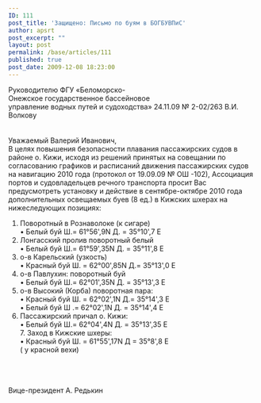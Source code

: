 ```yaml
---
ID: 111
post_title: 'Защищено: Письмо по буям в БОГБУВПиС'
author: apsrt
post_excerpt: ""
layout: post
permalink: /base/articles/111
published: true
post_date: 2009-12-08 18:23:00
---
```

Руководителю ФГУ «Беломорско-<br />
                                                                                   Онежское государственное бассейновое<br />
                                                                                    управление водных путей и судоходства»            24.11.09             № 2-02/263                          В.И. Волкову<br />
<br />
<br />
                                                  Уважаемый Валерий Иванович,<br />
В целях повышения безопасности плавания пассажирских судов в районе о. Кижи, исходя из решений принятых на совещании по согласованию графиков и расписаний движения пассажирских судов на навигацию 2010 года (протокол от 19.09.09 № ОШ -102),   Ассоциация портов и судовладельцев речного транспорта просит Вас предусмотреть установку и действие в сентябре-октябре 2010 года дополнительных освещаемых буев (8 ед.) в Кижских шхерах на нижеследующих позициях:<br />
1.	Поворотный в Рознаволоке (к сигаре)<br />
•	Белый буй	Ш.=  61°56&#039;,9N    Д. = 35°10&#039;,7 E<br />
2.	Лонгасский пролив поворотный белый<br />
•	Белый буй	Ш.=  61°59&#039;,35N    Д. = 35°11&#039;,8 E<br />
3.	о-в Карельский (узкость)<br />
•	Красный буй      Ш. =  62°00&#039;,85N    Д.= 35°13&#039;,0 E<br />
4.	о-в Павлухин: поворотный буй<br />
•	Белый буй	Ш.=  62°01&#039;,35N    Д. = 35°13&#039;,3 E<br />
5.	о-в Высокий (Корба) поворотная пара:<br />
•	Красный буй       Ш. =  62°02&#039;,1N    Д.= 35°14&#039;,3 E<br />
•	Белый буй	Ш .=  62°02&#039;,1N    Д. = 35°14&#039;,4 E<br />
6.   Пассажирский причал о. Кижи: <br />
•	Белый буй      Ш.=  62°04&#039;,4N     Д. = 35°13&#039;,35 E<br />
            7.   Заход в Кижские шхеры:<br />
•	    Красный буй     Ш. = 61°55&#039;,17N    Д = 35°8&#039;,8 E  <br />
     ( у красной вехи)           <br />
<br />
<br />
<br />
                  Вице-президент                                       А. Редькин